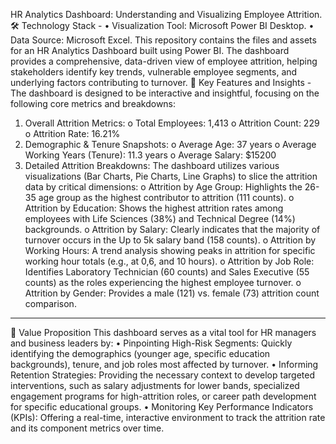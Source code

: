HR Analytics Dashboard: Understanding and Visualizing Employee Attrition.
🛠️ Technology Stack -
•	Visualization Tool: Microsoft Power BI Desktop.
•	Data Source: Microsoft Excel.
This repository contains the files and assets for an HR Analytics Dashboard built using Power BI. The dashboard provides a comprehensive, data-driven view of employee attrition, helping stakeholders identify key trends, vulnerable employee segments, and underlying factors contributing to turnover.
🌟 Key Features and Insights -
The dashboard is designed to be interactive and insightful, focusing on the following core metrics and breakdowns:
1.	Overall Attrition Metrics:
o	Total Employees: 1,413
o	Attrition Count: 229
o	Attrition Rate: 16.21%
2.	Demographic & Tenure Snapshots:
o	Average Age: 37 years
o	Average Working Years (Tenure): 11.3 years
o	Average Salary: $15200 
3.	Detailed Attrition Breakdowns: The dashboard utilizes various visualizations (Bar Charts, Pie Charts, Line Graphs) to slice the attrition data by critical dimensions:
o	Attrition by Age Group: Highlights the 26-35 age group as the highest contributor to attrition (111 counts).
o	Attrition by Education: Shows the highest attrition rates among employees with Life Sciences (38%) and Technical Degree (14%) backgrounds.
o	Attrition by Salary: Clearly indicates that the majority of turnover occurs in the Up to 5k salary band (158 counts).
o	Attrition by Working Hours: A trend analysis showing peaks in attrition for specific working hour totals (e.g., at 0,6, and 10 hours).
o	Attrition by Job Role: Identifies Laboratory Technician (60 counts) and Sales Executive (55 counts) as the roles experiencing the highest employee turnover.
o	Attrition by Gender: Provides a male (121) vs. female (73) attrition count comparison.
________________________________________
🎯 Value Proposition
This dashboard serves as a vital tool for HR managers and business leaders by:
•	Pinpointing High-Risk Segments: Quickly identifying the demographics (younger age, specific education backgrounds), tenure, and job roles most affected by turnover.
•	Informing Retention Strategies: Providing the necessary context to develop targeted interventions, such as salary adjustments for lower bands, specialized engagement programs for high-attrition roles, or career path development for specific educational groups.
•	Monitoring Key Performance Indicators (KPIs): Offering a real-time, interactive environment to track the attrition rate and its component metrics over time.
